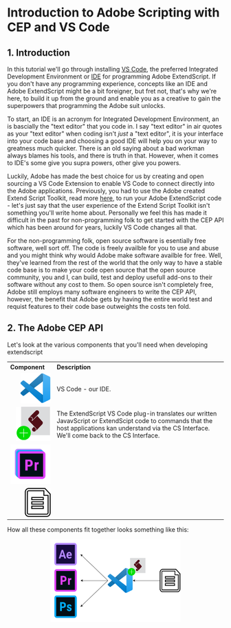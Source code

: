 # Introduction to Adobe Scripting with CEP and VS Code

## 1. Introduction

In this tutorial we'll go through installing <a href='https://code.visualstudio.com/'>VS Code</a>, the preferred Integrated Development Environment or <a href='https://en.wikipedia.org/wiki/Integrated_development_environment'>IDE</a> for programming Adobe ExtendScript. If you don't have any programming experience, concepts like an IDE and Adobe ExtendScript might be a bit foreigner, but fret not, that's why we're here, to build it up from the ground and enable you as a creative to gain the superpowers that programming the Adobe suit unlocks.

To start, an IDE is an acronym for Integrated Development Environment, an is bascially the "text editor" that you code in. I say "text editor" in air quotes as your "text editor" when coding isn't _just_ a "text editor", it is your interface into your code base and choosing a good IDE will help you on your way to greatness much quicker. There is an old saying about a bad workman always blames his tools, and there is truth in that. However, when it comes to IDE's some give you supra powers, other give you powers. 

Luckily, Adobe has made the best choice for us by creating and open sourcing a VS Code Extension to enable VS Code to connect directly into the Adobe applications. Previously, you had to use the Adobe created Extend Script Toolkit, read more <a href='https://www.adobe.com/devnet/scripting.html'>here</a>, to run your Adobe ExtendScript code - let's just say that the user experience of the Extend Script Toolkit isn't something you'll write home about. Personally we feel this has made it difficult in the past for non-programming folk to get started with the CEP API which has been around for years, luckily VS Code changes all that. 

For the non-programming folk, open source software is esentially free software, well sort off. The code is freely availble for you to use and abuse and you might think why would Adobe make software availble for free. Well, they've learned from the rest of the world that the only way to have a stable code base is to make your code open source that the open source community, you and I, can build, test and deploy usefull add-ons to their software without any cost to them. So open source isn't completely free, Adobe still employs many software engineers to write the CEP API, however, the benefit that Adobe gets by having the entire world test and requist features to their code base outweights the costs ten fold. 

## 2. The Adobe CEP API

Let's look at the various components that you'll need when developing extendscript 

<table style="width:100%">
  <tr>
    <th style="text-align:left">Component</th>
    <th style="text-align:left">Description</th>
  </tr>
  <tr>
    <td style="text-align:right"><img src='./assets/vsCodeLogo.png' width='70px'></td>
    <td>VS Code - our IDE. </td>
  </tr>
    <tr>
    <td style="text-align:right"><img src='./assets/exstendScriptAddOn.png' width='80px'></td>
    <td>The ExtendScript VS Code plug-in translates our written JavavScript or ExtendScipt code to commands that the host applications kan understand via the CS Interface. We'll come back to the CS Interface.</td>
  </tr>
    </tr>
    <tr>
    <td style="text-align:right"><img src='./assets/hostLogo.png' width='140px'></td>
    <td></td>
  </tr>
      <tr>
    <td style="text-align:right"><img src='./assets/scriptLogo.png' width='60px'></td>
    <td></td>
  </tr>
</table>

How all these components fit together looks something like this: 

<div style='text-align:center'>
    <img src='./assets/architecture.png' width='60%'>
</div>
